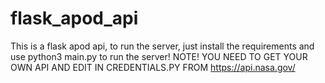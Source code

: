 # flask_apod_api
This is a flask apod api, to run the server, just install the requirements and use python3 main.py to run the server! NOTE! YOU NEED TO GET YOUR OWN API AND EDIT IN CREDENTIALS.PY FROM https://api.nasa.gov/
